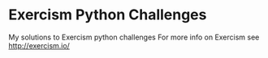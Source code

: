 # Exercism Python Challenges
My solutions to Exercism python challenges
For more info on Exercism see http://exercism.io/
